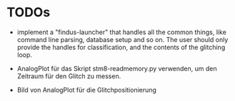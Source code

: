 # TODOs

* implement a "findus-launcher" that handles all the common things, like command line parsing, database setup and so on. The user should only provide the handles for classification, and the contents of the glitching loop.

* AnalogPlot für das Skript stm8-readmemory.py verwenden, um den Zeitraum für den Glitch zu messen.
* Bild von AnalogPlot für die Glitchpositionierung